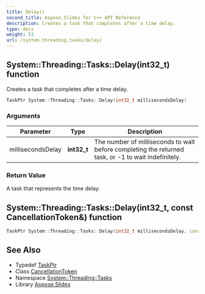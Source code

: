 ```yaml
---
title: Delay()
second_title: Aspose.Slides for C++ API Reference
description: Creates a task that completes after a time delay.
type: docs
weight: 53
url: /system.threading.tasks/delay/
---
```

## System::Threading::Tasks::Delay(int32_t) function


Creates a task that completes after a time delay.

```cpp
TaskPtr System::Threading::Tasks::Delay(int32_t millisecondsDelay)
```


### Arguments

| Parameter | Type | Description |
| --- | --- | --- |
| millisecondsDelay | **int32_t** | The number of milliseconds to wait before completing the returned task, or -1 to wait indefinitely. |

### Return Value

A task that represents the time delay.

## System::Threading::Tasks::Delay(int32_t, const CancellationToken\&) function




```cpp
TaskPtr System::Threading::Tasks::Delay(int32_t millisecondsDelay, const CancellationToken &cancellationToken)
```

## See Also

* Typedef [TaskPtr](../../system/taskptr/)
* Class [CancellationToken](../../system.threading/cancellationtoken/)
* Namespace [System::Threading::Tasks](../)
* Library [Aspose.Slides](../../)